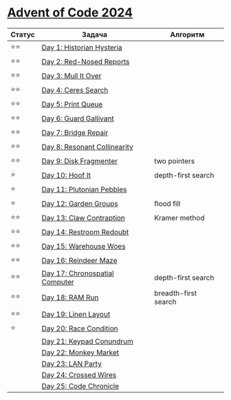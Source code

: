 # [Advent of Code 2024](https://adventofcode.com/2024)

| Статус | Задача                                                                 | Алгоритм             |
|--------|------------------------------------------------------------------------|----------------------|
| ⭐⭐     | [Day 1: Historian Hysteria](https://adventofcode.com/2024/day/1)       |                      |
| ⭐⭐     | [Day 2: Red-Nosed Reports](https://adventofcode.com/2024/day/2)        |                      |
| ⭐⭐     | [Day 3: Mull It Over](https://adventofcode.com/2024/day/3)             |                      |
| ⭐⭐     | [Day 4: Ceres Search](https://adventofcode.com/2024/day/4)             |                      |
| ⭐⭐     | [Day 5: Print Queue](https://adventofcode.com/2024/day/5)              |                      |
| ⭐⭐     | [Day 6: Guard Gallivant](https://adventofcode.com/2024/day/6)          |                      |
| ⭐⭐     | [Day 7: Bridge Repair](https://adventofcode.com/2024/day/7)            |                      |
| ⭐⭐     | [Day 8: Resonant Collinearity](https://adventofcode.com/2024/day/8)    |                      |
| ⭐⭐     | [Day 9: Disk Fragmenter](https://adventofcode.com/2024/day/9)          | two pointers         |
| ⭐      | [Day 10: Hoof It](https://adventofcode.com/2024/day/10)                | depth-first search   |
| ⭐      | [Day 11: Plutonian Pebbles](https://adventofcode.com/2024/day/11)      |                      |
| ⭐      | [Day 12: Garden Groups](https://adventofcode.com/2024/day/12)          | flood fill           |
| ⭐⭐     | [Day 13: Claw Contraption](https://adventofcode.com/2024/day/13)       | Kramer method        |
| ⭐⭐     | [Day 14: Restroom Redoubt](https://adventofcode.com/2024/day/14)       |                      |
| ⭐⭐     | [Day 15: Warehouse Woes](https://adventofcode.com/2024/day/15)         |                      |
| ⭐⭐     | [Day 16: Reindeer Maze](https://adventofcode.com/2024/day/16)          |                      |
| ⭐⭐     | [Day 17: Chronospatial Computer](https://adventofcode.com/2024/day/17) | depth-first search   |
| ⭐⭐     | [Day 18: RAM Run](https://adventofcode.com/2024/day/18)                | breadth-first search |
| ⭐⭐     | [Day 19: Linen Layout](https://adventofcode.com/2024/day/19)           |                      |
| ⭐      | [Day 20: Race Condition](https://adventofcode.com/2024/day/20)         |                      |
|        | [Day 21: Keypad Conundrum](https://adventofcode.com/2024/day/21)       |                      |
|        | [Day 22: Monkey Market](https://adventofcode.com/2024/day/22)          |                      |
|        | [Day 23: LAN Party](https://adventofcode.com/2024/day/23)              |                      |
|        | [Day 24: Crossed Wires](https://adventofcode.com/2024/day/24)          |                      |
|        | [Day 25: Code Chronicle](https://adventofcode.com/2024/day/25)         |                      |
